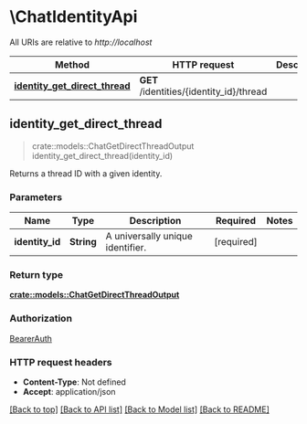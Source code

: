 # \ChatIdentityApi

All URIs are relative to *http://localhost*

Method | HTTP request | Description
------------- | ------------- | -------------
[**identity_get_direct_thread**](ChatIdentityApi.md#identity_get_direct_thread) | **GET** /identities/{identity_id}/thread | 



## identity_get_direct_thread

> crate::models::ChatGetDirectThreadOutput identity_get_direct_thread(identity_id)


Returns a thread ID with a given identity.

### Parameters


Name | Type | Description  | Required | Notes
------------- | ------------- | ------------- | ------------- | -------------
**identity_id** | **String** | A universally unique identifier. | [required] |

### Return type

[**crate::models::ChatGetDirectThreadOutput**](ChatGetDirectThreadOutput.md)

### Authorization

[BearerAuth](../README.md#BearerAuth)

### HTTP request headers

- **Content-Type**: Not defined
- **Accept**: application/json

[[Back to top]](#) [[Back to API list]](../README.md#documentation-for-api-endpoints) [[Back to Model list]](../README.md#documentation-for-models) [[Back to README]](../README.md)


